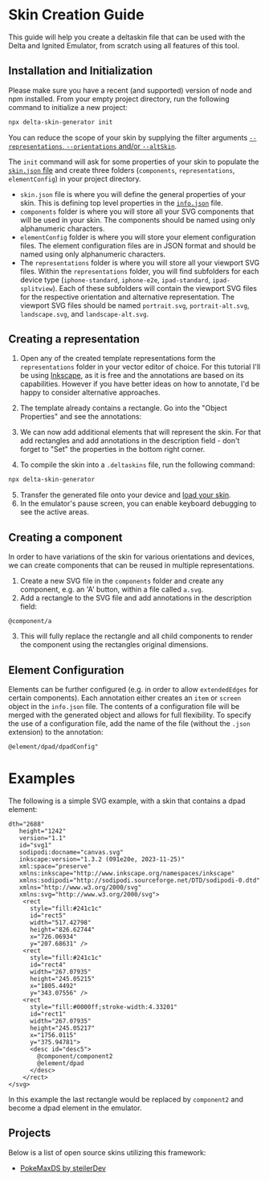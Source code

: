 # Skin Creation Guide

This guide will help you create a deltaskin file that can be used with the Delta and Ignited Emulator, from scratch using all features of this tool.

## Installation and Initialization

Please make sure you have a recent (and supported) version of node and npm installed. From your empty project directory, run the following command to initialize a new project:
    
```bash
npx delta-skin-generator init
```

You can reduce the scope of your skin by supplying the filter arguments [`--representations`, `--orientations` and/or `--altSkin`](api.md#cli).

The `init` command will ask for some properties of your skin to populate the [`skin.json` file](api.md#skinjson) and create three folders (`components`, `representations`, `elementConfig`) in your project directory. 

 - `skin.json` file is where you will define the general properties of your skin. This is defining top level properties in the [`info.json`](https://noah978.gitbook.io/delta-docs/skins#the-info.json) file.
 - `components` folder is where you will store all your SVG components that will be used in your skin. The components should be named using only alphanumeric characters.
 - `elementConfig` folder is where you will store your element configuration files. The element configuration files are in JSON format and should be named using only alphanumeric characters.
 - The `representations` folder is where you will store all your viewport SVG files. Within the `representations` folder, you will find subfolders for each device type (`iphone-standard`, `iphone-e2e`, `ipad-standard`, `ipad-splitview`). Each of these subfolders will contain the viewport SVG files for the respective orientation and alternative representation. The viewport SVG files should be named `portrait.svg`, `portrait-alt.svg`, `landscape.svg`, and `landscape-alt.svg`.

## Creating a representation

1. Open any of the created template representations form the `representations` folder in your vector editor of choice. For this tutorial I'll be using [Inkscape](https://inkscape.org/), as it is free and the annotations are based on its capabilities. However if you have better ideas on how to annotate, I'd be happy to consider alternative approaches.
2. The template already contains a rectangle. Go into the "Object Properties" and see the annotations:

3. We can now add additional elements that will represent the skin. For that add rectangles and add annotations in the description field - don't forget to "Set" the properties in the bottom right corner.
4. To compile the skin into a `.deltaskins` file, run the following command:
```bash
npx delta-skin-generator
```
5. Transfer the generated file onto your device and [load your skin](https://docs.ignitedemulator.com/using-ignited/settings/controller-skins).
6. In the emulator's pause screen, you can enable keyboard debugging to see the active areas.

## Creating a component

In order to have variations of the skin for various orientations and devices, we can create components that can be reused in multiple representations.

1. Create a new SVG file in the `components` folder and create any component, e.g. an 'A' button, within a file called `a.svg`.
2. Add a rectangle to the SVG file and add annotations in the description field:
```
@component/a
```
3. This will fully replace the rectangle and all child components to render the component using the rectangles original dimensions.

## Element Configuration

Elements can be further configured (e.g. in order to allow `extendedEdges` for certain components). Each annotation either creates an `item` or `screen` object in the `info.json` file. The contents of a configuration file will be merged with the generated object and allows for full flexibility. To specify the use of a configuration file, add the name of the file (without the `.json` extension) to the annotation:
``` 
@element/dpad/dpadConfig"
```

# Examples

The following is a simple SVG example, with a skin that contains a dpad element:
```
dth="2688"
   height="1242"
   version="1.1"
   id="svg1"
   sodipodi:docname="canvas.svg"
   inkscape:version="1.3.2 (091e20e, 2023-11-25)"
   xml:space="preserve"
   xmlns:inkscape="http://www.inkscape.org/namespaces/inkscape"
   xmlns:sodipodi="http://sodipodi.sourceforge.net/DTD/sodipodi-0.dtd"
   xmlns="http://www.w3.org/2000/svg"
   xmlns:svg="http://www.w3.org/2000/svg">
    <rect
      style="fill:#241c1c"
      id="rect5"
      width="517.42798"
      height="826.62744"
      x="726.06934"
      y="207.68631" />
    <rect
      style="fill:#241c1c"
      id="rect4"
      width="267.07935"
      height="245.05215"
      x="1805.4492"
      y="343.07556" />
    <rect
      style="fill:#0000ff;stroke-width:4.33201"
      id="rect1"
      width="267.07935"
      height="245.05217"
      x="1756.0115"
      y="375.94781">
      <desc id="desc5">
        @component/component2
        @element/dpad
      </desc>
    </rect>
</svg>
```

In this example the last rectangle would be replaced by `component2` and become a dpad element in the emulator.

## Projects

Below is a list of open source skins utilizing this framework:
- [PokeMaxDS by steilerDev](https://github.com/steilerDev/delta-skin-PokeMaxDS)